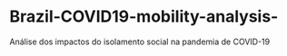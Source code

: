 # Brazil-COVID19-mobility-analysis-
Análise dos impactos do isolamento social na pandemia de COVID-19
